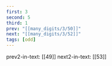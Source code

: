 ```yaml
---
first: 3
second: 5
third: 1
prev: "[[many_digits/3/50]]"
next: "[[many_digits/3/52]]"
tags: [odd]
---
```

prev2-in-text: [[49]]
next2-in-text: [[53]]
